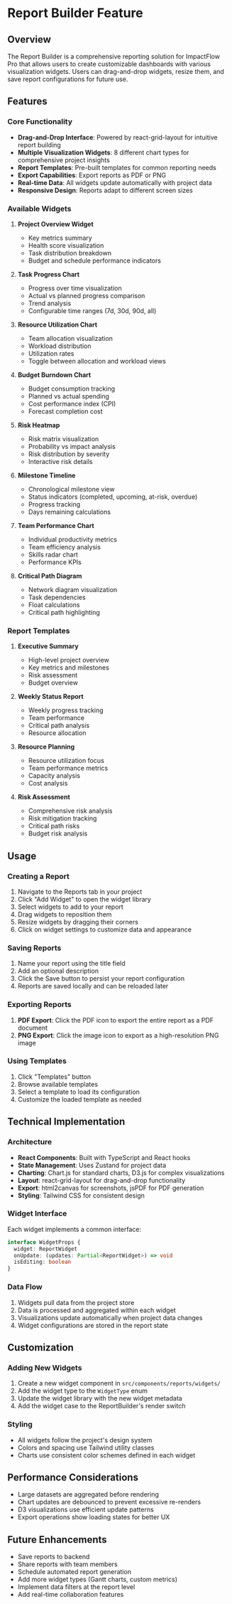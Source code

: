 # Report Builder Feature

## Overview

The Report Builder is a comprehensive reporting solution for ImpactFlow Pro that allows users to create customizable dashboards with various visualization widgets. Users can drag-and-drop widgets, resize them, and save report configurations for future use.

## Features

### Core Functionality
- **Drag-and-Drop Interface**: Powered by react-grid-layout for intuitive report building
- **Multiple Visualization Widgets**: 8 different chart types for comprehensive project insights
- **Report Templates**: Pre-built templates for common reporting needs
- **Export Capabilities**: Export reports as PDF or PNG
- **Real-time Data**: All widgets update automatically with project data
- **Responsive Design**: Reports adapt to different screen sizes

### Available Widgets

1. **Project Overview Widget**
   - Key metrics summary
   - Health score visualization
   - Task distribution breakdown
   - Budget and schedule performance indicators

2. **Task Progress Chart**
   - Progress over time visualization
   - Actual vs planned progress comparison
   - Trend analysis
   - Configurable time ranges (7d, 30d, 90d, all)

3. **Resource Utilization Chart**
   - Team allocation visualization
   - Workload distribution
   - Utilization rates
   - Toggle between allocation and workload views

4. **Budget Burndown Chart**
   - Budget consumption tracking
   - Planned vs actual spending
   - Cost performance index (CPI)
   - Forecast completion cost

5. **Risk Heatmap**
   - Risk matrix visualization
   - Probability vs impact analysis
   - Risk distribution by severity
   - Interactive risk details

6. **Milestone Timeline**
   - Chronological milestone view
   - Status indicators (completed, upcoming, at-risk, overdue)
   - Progress tracking
   - Days remaining calculations

7. **Team Performance Chart**
   - Individual productivity metrics
   - Team efficiency analysis
   - Skills radar chart
   - Performance KPIs

8. **Critical Path Diagram**
   - Network diagram visualization
   - Task dependencies
   - Float calculations
   - Critical path highlighting

### Report Templates

1. **Executive Summary**
   - High-level project overview
   - Key metrics and milestones
   - Risk assessment
   - Budget overview

2. **Weekly Status Report**
   - Weekly progress tracking
   - Team performance
   - Critical path analysis
   - Resource allocation

3. **Resource Planning**
   - Resource utilization focus
   - Team performance metrics
   - Capacity analysis
   - Cost analysis

4. **Risk Assessment**
   - Comprehensive risk analysis
   - Risk mitigation tracking
   - Critical path risks
   - Budget risk analysis

## Usage

### Creating a Report

1. Navigate to the Reports tab in your project
2. Click "Add Widget" to open the widget library
3. Select widgets to add to your report
4. Drag widgets to reposition them
5. Resize widgets by dragging their corners
6. Click on widget settings to customize data and appearance

### Saving Reports

1. Name your report using the title field
2. Add an optional description
3. Click the Save button to persist your report configuration
4. Reports are saved locally and can be reloaded later

### Exporting Reports

1. **PDF Export**: Click the PDF icon to export the entire report as a PDF document
2. **PNG Export**: Click the image icon to export as a high-resolution PNG image

### Using Templates

1. Click "Templates" button
2. Browse available templates
3. Select a template to load its configuration
4. Customize the loaded template as needed

## Technical Implementation

### Architecture

- **React Components**: Built with TypeScript and React hooks
- **State Management**: Uses Zustand for project data
- **Charting**: Chart.js for standard charts, D3.js for complex visualizations
- **Layout**: react-grid-layout for drag-and-drop functionality
- **Export**: html2canvas for screenshots, jsPDF for PDF generation
- **Styling**: Tailwind CSS for consistent design

### Widget Interface

Each widget implements a common interface:
```typescript
interface WidgetProps {
  widget: ReportWidget
  onUpdate: (updates: Partial<ReportWidget>) => void
  isEditing: boolean
}
```

### Data Flow

1. Widgets pull data from the project store
2. Data is processed and aggregated within each widget
3. Visualizations update automatically when project data changes
4. Widget configurations are stored in the report state

## Customization

### Adding New Widgets

1. Create a new widget component in `src/components/reports/widgets/`
2. Add the widget type to the `WidgetType` enum
3. Update the widget library with the new widget metadata
4. Add the widget case to the ReportBuilder's render switch

### Styling

- All widgets follow the project's design system
- Colors and spacing use Tailwind utility classes
- Charts use consistent color schemes defined in each widget

## Performance Considerations

- Large datasets are aggregated before rendering
- Chart updates are debounced to prevent excessive re-renders
- D3 visualizations use efficient update patterns
- Export operations show loading states for better UX

## Future Enhancements

- Save reports to backend
- Share reports with team members
- Schedule automated report generation
- Add more widget types (Gantt charts, custom metrics)
- Implement data filters at the report level
- Add real-time collaboration features